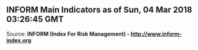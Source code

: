 ## INFORM Main Indicators as of Sun, 04 Mar 2018 03:26:45 GMT

Source: **INFORM (Index For Risk Management) - http://www.inform-index.org**